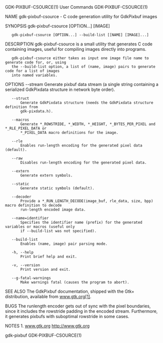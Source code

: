 GDK-PIXBUF-CSOURCE(1)                        User Commands                       GDK-PIXBUF-CSOURCE(1)

NAME
       gdk-pixbuf-csource - C code generation utility for GdkPixbuf images

SYNOPSIS
       gdk-pixbuf-csource [OPTION...] [IMAGE]

       gdk-pixbuf-csource [OPTION...] --build-list [[NAME] [IMAGE]...]

DESCRIPTION
       gdk-pixbuf-csource is a small utility that generates C code containing images, useful for
       compiling images directly into programs.

       gdk-pixbuf-csource either takes as input one image file name to generate code for, or, using
       the --build-list option, a list of (name, image) pairs to generate code for a list of images
       into named variables.

OPTIONS
       --stream
           Generate pixbuf data stream (a single string containing a serialized GdkPixdata structure
           in network byte order).

       --struct
           Generate GdkPixdata structure (needs the GdkPixdata structure definition from
           gdk-pixdata.h).

       --macros
           Generate *_ROWSTRIDE, *_WIDTH, *_HEIGHT, *_BYTES_PER_PIXEL and *_RLE_PIXEL_DATA or
           *_PIXEL_DATA macro definitions for the image.

       --rle
           Enables run-length encoding for the generated pixel data (default).

       --raw
           Disables run-length encoding for the generated pixel data.

       --extern
           Generate extern symbols.

       --static
           Generate static symbols (default).

       --decoder
           Provide a *_RUN_LENGTH_DECODE(image_buf, rle_data, size, bpp) macro definition to decode
           run-length encoded image data.

       --name=identifier
           Specifies the identifier name (prefix) for the generated variables or macros (useful only
           if --build-list was not specified).

       --build-list
           Enables (name, image) pair parsing mode.

       -h, --help
           Print brief help and exit.

       -v, --version
           Print version and exit.

       --g-fatal-warnings
           Make warnings fatal (causes the program to abort).

SEE ALSO
       The GdkPixbuf documentation, shipped with the Gtk+ distribution, available from www.gtk.org[1].

BUGS
       The runlength encoder gets out of sync with the pixel boundaries, since it includes the
       rowstride padding in the encoded stream. Furthermore, it generates pixbufs with suboptimal
       rowstride in some cases.

NOTES
        1. www.gtk.org
           http://www.gtk.org

gdk-pixbuf                                                                       GDK-PIXBUF-CSOURCE(1)
